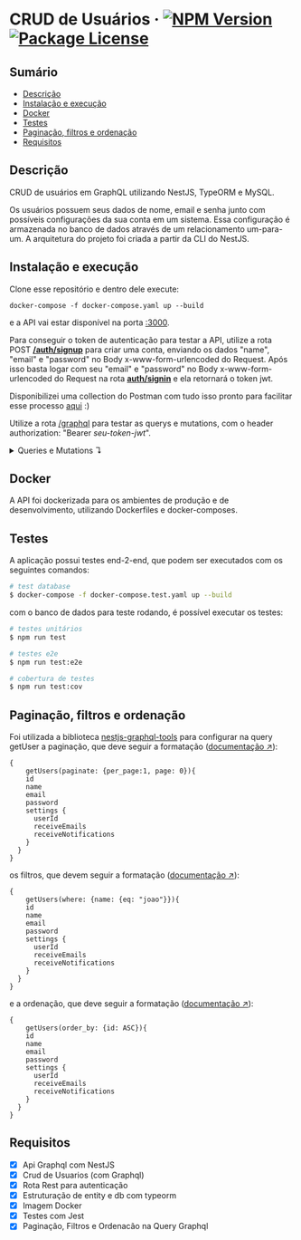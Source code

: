 # CRUD de Usuários &middot; <a href="https://www.npmjs.com/~nestjscore" target="_blank"><img src="https://img.shields.io/npm/v/@nestjs/core.svg" alt="NPM Version" /></a> <a href="https://www.npmjs.com/~nestjscore" target="_blank"><img src="https://img.shields.io/npm/l/@nestjs/core.svg" alt="Package License" /></a>
<!-- <a href="https://coveralls.io/github/nestjs/nest?branch=master" target="_blank"><img src="https://coveralls.io/repos/github/nestjs/nest/badge.svg?branch=master#9" alt="Coverage" /></a> -->
</p>

## Sumário
- [Descrição](#Descrição)
- [Instalação e execução](#instalação-e-execução)
- [Docker](#Docker)
- [Testes](#Testes)
- [Paginação, filtros e ordenação](#paginação,-filtros-e-ordenação)
- [Requisitos](#Requisitos)

## Descrição

CRUD de usuários em GraphQL utilizando NestJS, TypeORM e MySQL.

Os usuários possuem seus dados de nome, email e senha junto com possíveis configurações da sua conta em um sistema. Essa configuração é armazenada no banco de dados através de um relacionamento um-para-um. A arquitetura do projeto foi criada a partir da CLI do NestJS.

## Instalação e execução

Clone esse repositório e dentro dele execute:

```
docker-compose -f docker-compose.yaml up --build
```

e a API vai estar disponível na porta [:3000](http://localhost:3000/).

Para conseguir o token de autenticação para testar a API, utilize a rota POST [**/auth/signup**](localhost:3000/auth/signup) para criar uma conta, enviando os dados "name", "email" e "password" no Body x-www-form-urlencoded do Request.
Após isso basta logar com seu "email" e "password" no Body x-www-form-urlencoded do Request na rota [**auth/signin**](localhost:3000/auth/signin) e ela retornará o token jwt.

Disponibilizei uma collection do Postman com tudo isso pronto para facilitar esse processo [aqui](https://github.com/lucasthalless/users-crud/blob/main/users-crud.postman_collection.json) :)

Utilize a rota [/graphql](http://localhost:3000/graphql) para testar as querys e mutations, com o header authorization: "Bearer *seu-token-jwt*".

<details> 
<summary> Queries e Mutations ↴</summary>
<br>

- getUsers
```
{
	getUsers {
    id
    name
    email
    settings {
      userId
      receiveEmails
      receiveNotifications
    }
  }
}
```

- getUser
```
{
  getUser(id: 1) {
    id
    name
    email
    password
    settings {
      userId
      receiveEmails
      receiveNotifications
    }
  }
}
```

- createUser
```
mutation {
  createUser (createUserInput: {name: "maria", email: "maria@gmail.com", password: "m4r14"}){
    id
    name
    email
    password
    settings {
      userId
      receiveEmails
      receiveNotifications
    }
  }
}
```

- updateUser
```
mutation {
  updateUser (id: 1, updateUserInput: {name:"maria", email: "maria@gmail.com", password:"maria123"}){
    id
    name
    email
    password
    settings {
      userId
      receiveEmails
      receiveNotifications
    }
  }
}
```

- removeUser
```
mutation {
  removeUser (id: 1)
}
```

- createUserSettings
```
mutation {
  createUserSettings (createUserSettingsInput: {userId: 22, receiveEmails: false, receiveNotifications: true}) {
    userId
    receiveEmails
    receiveNotifications
  }
}
```

- updateUserSettings
```
mutation {
  updateUserSettings (userId: 22, updateUserSettingsInput: {receiveEmails: true, receiveNotifications: true}) {
    userId
    receiveEmails
    receiveNotifications
  }
}
```

</details>

## Docker

A API foi dockerizada para os ambientes de produção e de desenvolvimento, utilizando Dockerfiles e docker-composes.


## Testes

A aplicação possui testes end-2-end, que podem ser executados com os seguintes comandos:

```bash
# test database
$ docker-compose -f docker-compose.test.yaml up --build
```

com o banco de dados para teste rodando, é possível executar os testes:

```bash
# testes unitários
$ npm run test

# testes e2e
$ npm run test:e2e

# cobertura de testes
$ npm run test:cov
```

## Paginação, filtros e ordenação

Foi utilizada a biblioteca [nestjs-graphql-tools](https://github.com/Adrinalin4ik/Nestjs-Graphql-Tools) para configurar na query getUser a paginação, que deve seguir a formatação ([documentação ↗️](https://github.com/Adrinalin4ik/Nestjs-Graphql-Tools?tab=readme-ov-file#pagination)):

```
{
	getUsers(paginate: {per_page:1, page: 0}){
    id
    name
    email
    password
    settings {
      userId
      receiveEmails
      receiveNotifications
    }
  }
}
```

os filtros, que devem seguir a formatação ([documentação ↗️](https://github.com/Adrinalin4ik/Nestjs-Graphql-Tools?tab=readme-ov-file#filters)):

```
{
	getUsers(where: {name: {eq: "joao"}}){
    id
    name
    email
    password
    settings {
      userId
      receiveEmails
      receiveNotifications
    }
  }
}
```

e a ordenação, que deve seguir a formatação ([documentação ↗️](https://github.com/Adrinalin4ik/Nestjs-Graphql-Tools?tab=readme-ov-file#sorting)):

```
{
	getUsers(order_by: {id: ASC}){
    id
    name
    email
    password
    settings {
      userId
      receiveEmails
      receiveNotifications
    }
  }
}
```

## Requisitos

- [x] Api Graphql com NestJS
- [x] Crud de Usuarios (com Graphql)
- [x] Rota Rest para autenticação
- [x] Estruturação de entity e db com typeorm
- [x] Imagem Docker
- [x] Testes com Jest
- [x] Paginação, Filtros e Ordenacão na Query Graphql